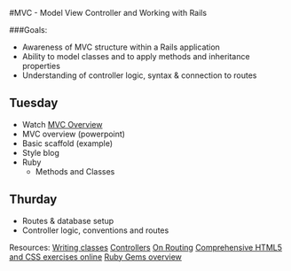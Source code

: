 #MVC - Model View Controller and Working with Rails

###Goals:
- Awareness of MVC structure within a Rails application
- Ability to model classes and to apply methods and inheritance properties
- Understanding of controller logic, syntax & connection to routes


## Tuesday
- Watch [MVC Overview](https://www.youtube.com/watch?v=3mQjtk2YDkM)
- MVC overview (powerpoint)
- Basic scaffold (example)
- Style blog
- Ruby 
	- Methods and Classes


## Thurday
- Routes & database setup
- Controller logic, conventions and routes


Resources:
[Writing classes](http://rubylearning.com/satishtalim/writing_our_own_class_in_ruby.html)
[Controllers](http://www.tutorialspoint.com/ruby-on-rails/rails-controllers.htm)
[On Routing](http://www.theodinproject.com/ruby-on-rails/routing)
[Comprehensive HTML5 and CSS exercises online](http://www.freecodecamp.com/)
[Ruby Gems overview](http://guides.rubygems.org/rubygems-basics/)









